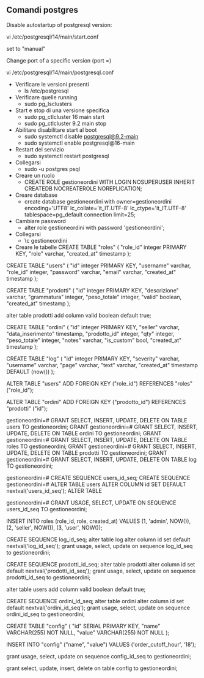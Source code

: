 ## Comandi postgres

Disable autostartup of postgresql version:

vi /etc/postgresql/14/main/start.conf

set to "manual"


Change port of a specific version (port =)

vi /etc/postgresql/14/main/postgresql.conf

- Verificare le versioni presenti
  - ls /etc/postgresql
- Verificare quelle running
  - sudo pg_lsclusters
- Start e stop di una versione specifica
  - sudo pg_ctlcluster 16 main start
  - sudo pg_ctlcluster 9.2 main stop
- Abilitare disabilitare start al boot
  - sudo systemctl disable postgresql@9.2-main
  - sudo systemctl enable postgresql@16-main
- Restart del servizio
  - sudo systemctl restart postgresql
- Collegarsi
  - sudo -u postgres psql
- Creare un ruolo
  - CREATE ROLE gestioneordini WITH LOGIN NOSUPERUSER INHERIT CREATEDB NOCREATEROLE NOREPLICATION;
- Creare database
  - create database gestioneordini with owner=gestioneordini encoding='UTF8' lc_collate='it_IT.UTF-8' lc_ctype='it_IT.UTF-8' tablespace=pg_default connection limit=25;
- Cambiare password
  - alter role gestioneordini with password 'gestioneordini';
- Collegarsi
  - \c gestioneordini
- Creare le tabelle
  CREATE TABLE "roles" (
  "role_id" integer PRIMARY KEY,
  "role" varchar,
  "created_at" timestamp
  );

CREATE TABLE "users" (
"id" integer PRIMARY KEY,
"username" varchar,
"role_id" integer,
"password" varchar,
"email" varchar,
"created_at" timestamp
);

CREATE TABLE "prodotti" (
"id" integer PRIMARY KEY,
"descrizione" varchar,
"grammatura" integer,
"peso_totale" integer,
"valid" boolean,
"created_at" timestamp
);

alter table prodotti add column valid  boolean default true;

CREATE TABLE "ordini" (
"id" integer PRIMARY KEY,
"seller" varchar,
"data_inserimento" timestamp,
"prodotto_id" integer,
"qty" integer,
"peso_totale" integer,
"notes" varchar,
"is_custom" bool,
"created_at" timestamp
);

CREATE TABLE "log" (
"id" integer PRIMARY KEY,
"severity" varchar,
"username" varchar,
"page" varchar,
"text" varchar,
"created_at" timestamp DEFAULT (now())
);

ALTER TABLE "users" ADD FOREIGN KEY ("role_id") REFERENCES "roles" ("role_id");

ALTER TABLE "ordini" ADD FOREIGN KEY ("prodotto_id") REFERENCES "prodotti" ("id");

gestioneordini=# GRANT SELECT, INSERT, UPDATE, DELETE ON TABLE users TO gestioneordini;
GRANT
gestioneordini=# GRANT SELECT, INSERT, UPDATE, DELETE ON TABLE ordini TO gestioneordini;
GRANT
gestioneordini=# GRANT SELECT, INSERT, UPDATE, DELETE ON TABLE roles TO gestioneordini;
GRANT
gestioneordini=# GRANT SELECT, INSERT, UPDATE, DELETE ON TABLE prodotti TO gestioneordini;
GRANT
gestioneordini=# GRANT SELECT, INSERT, UPDATE, DELETE ON TABLE log TO gestioneordini;

gestioneordini=# CREATE SEQUENCE users_id_seq;
CREATE SEQUENCE
gestioneordini=# ALTER TABLE users ALTER COLUMN id SET DEFAULT nextval('users_id_seq');
ALTER TABLE

gestioneordini=# GRANT USAGE, SELECT, UPDATE ON SEQUENCE users_id_seq TO gestioneordini;

INSERT INTO roles (role_id, role, created_at) VALUES
(1, 'admin', NOW()),
(2, 'seller', NOW()),
(3, 'user', NOW());

CREATE SEQUENCE log_id_seq;
alter table log alter column id set default nextval('log_id_seq');
grant usage, select, update on sequence log_id_seq to gestioneordini;

CREATE SEQUENCE prodotti_id_seq;
alter table prodotti alter column id set default nextval('prodotti_id_seq');
grant usage, select, update on sequence prodotti_id_seq to gestioneordini;

alter table users add column valid boolean default true;

CREATE SEQUENCE ordini_id_seq;
alter table ordini alter column id set default nextval('ordini_id_seq');
grant usage, select, update on sequence ordini_id_seq to gestioneordini;

CREATE TABLE "config" (
  "id" SERIAL PRIMARY KEY,
  "name" VARCHAR(255) NOT NULL,
  "value" VARCHAR(255) NOT NULL
);

INSERT INTO "config" ("name", "value") VALUES ('order_cutoff_hour', '18');

grant usage, select, update on sequence config_id_seq to gestioneordini;

grant select, update, insert, delete on table config to gestioneordini;